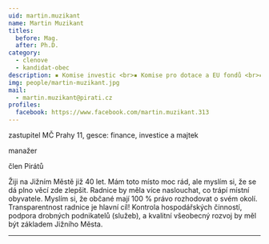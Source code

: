 ```yaml
---
uid: martin.muzikant
name: Martin Muzikant
titles:
  before: Mag. 
  after: Ph.D.
category:
  - clenove
  - kandidat-obec
description: ▪ Komise investic <br>▪ Komise pro dotace a EU fondů <br>▪ Komise pro správu majetku a podporu podnikání <br>▪ Finanční výbor (místopředseda) <br>▪ člen dozorčí rady Jihoměstská majetková
img: people/martin-muzikant.jpg
mail:
  - martin.muzikant@pirati.cz
profiles:
  facebook: https://www.facebook.com/martin.muzikant.313
---
```


zastupitel MČ Prahy 11, gesce: finance, investice a majtek

manažer

člen Pirátů


Žiji na Jižním Městě již 40 let. Mám toto místo moc rád, ale myslím si, že se dá plno věcí zde zlepšit. Radnice by měla více naslouchat, co trápí místní obyvatele. Myslím si, že občané mají 100 % právo rozhodovat o svém okolí. Transparentnost radnice je hlavní cíl! Kontrola hospodářských činností, podpora drobných podnikatelů (služeb), a kvalitní všeobecný rozvoj by měl být základem Jižního Města.
 

---
